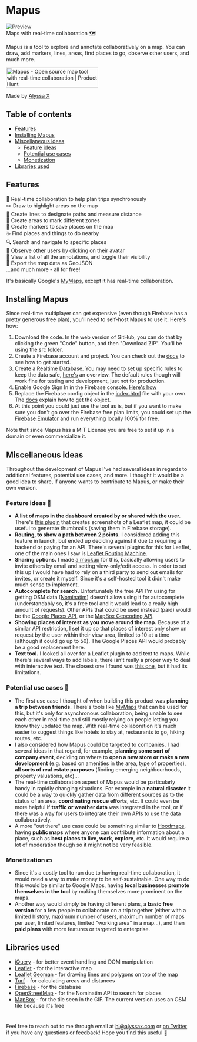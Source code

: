 # Mapus
![Preview](preview.gif)
<br>
Maps with real-time collaboration 🗺️

Mapus is a tool to explore and annotate collaboratively on a map. You can draw, add markers, lines, areas, find places to go, observe other users, and much more.

<a href="https://www.producthunt.com/posts/mapus?utm_source=badge-featured&utm_medium=badge&utm_souce=badge-mapus" target="_blank"><img src="https://api.producthunt.com/widgets/embed-image/v1/featured.svg?post_id=307018&theme=light" alt="Mapus - Open source map tool with real-time collaboration | Product Hunt" style="width: 250px; height: 54px;" width="250" height="54" /></a>

Made by [Alyssa X](https://alyssax.com)

## Table of contents
- [Features](#features)
- [Installing Mapus](#installing-mapus)
- [Miscellaneous ideas](#miscellaneous-ideas)
   - [Feature ideas](#feature-ideas)
   - [Potential use cases](#potential)
   - [Monetization](#monetization) 
- [Libraries used](#libraries-used)

## Features
🙌 Real-time collaboration to help plan trips synchronously<br>
✏️ Draw to highlight areas on the map<br>
📏 Create lines to designate paths and measure distance<br>
📐 Create areas to mark different zones<br>
📍 Create markers to save places on the map<br>
☕️ Find places and things to do nearby<br>
🔍 Search and navigate to specific places<br>
👀 Observe other users by clicking on their avatar<br>
📝 View a list of all the annotations, and toggle their visibility<br>
💾 Export the map data as GeoJSON<br>
...and much more - all for free!<br>


It's basically Google's [MyMaps](google.com/mymaps), except it has real-time collaboration.

## Installing Mapus
Since real-time multiplayer can get expensive (even though Firebase has a pretty generous free plan), you'll need to self-host Mapus to use it. Here's how:

1. Download the code. In the web version of GitHub, you can do that by clicking the green "Code" button, and then "Download ZIP". You'll be using the src folder.
2. Create a Firebase account and project. You can check out the [docs](https://firebase.google.com/docs/web/setup?authuser=0) to see how to get started.
3. Create a Realtime Database. You may need to set up specific rules to keep the data safe, [here's](https://firebase.google.com/docs/database/security?authuser=0) an overview. The default rules though will work fine for testing and development, just not for production.
4. Enable Google Sign In in the Firebase console. [Here's how](https://firebase.google.com/docs/auth/web/google-signin?authuser=0)
5. Replace the Firebase config object in the [index.html](https://github.com/alyssaxuu/mapus/blob/8d8d914f97fac60d9e60e1978b8b064c0d888ef6/src/index.html#L152) file with your own. The [docs](https://firebase.google.com/docs/web/setup?authuser=0#config-object) explain how to get the object.
6. At this point you could just use the tool as is, but if you want to make sure you don't go over the Firebase free plan limits, you could set up the [Firebase Emulator](https://firebase.google.com/docs/emulator-suite/install_and_configure?authuser=0) and run everything locally 100% for free.

Note that since Mapus has a MIT License you are free to set it up in a domain or even commercialize it.

## Miscellaneous ideas
Throughout the development of Mapus I've had several ideas in regards to additional features, potential use cases, and more. I thought it would be a good idea to share, if anyone wants to contribute to Mapus, or make their own version.

### <a name="feature-ideas"></a>Feature ideas 🚀
- <b>A list of maps in the dashboard created by or shared with the user.</b> There's [this plugin](https://github.com/grinat/leaflet-simple-map-screenshoter) that creates screenshots of a Leaflet map, it could be useful to generate thumbnails (saving them in Firebase storage).
- <b>Routing, to show a path between 2 points.</b> I considered adding this feature in launch, but ended up deciding against it due to requiring a backend or paying for an API. There's several plugins for this for Leaflet, one of the main ones I saw is [Leaflet Routing Machine](https://www.liedman.net/leaflet-routing-machine/).
- <b>Sharing options.</b> I made [a mockup](https://i.ibb.co/BPn763m/sharingthing.png) for this, basically allowing users to invite others by email and setting view-only/edit access. In order to set this up I would have had to rely on a third party to send out emails for invites, or create it myself. Since it's a self-hosted tool it didn't make much sense to implement.
- <b>Autocomplete for search.</b> Unfortunately the free API I'm using for getting OSM data ([Nominatim](https://nominatim.org/)) doesn't allow using it for autocomplete (understandably so, it's a free tool and it would lead to a really high amount of requests). Other APIs that could be used instead (paid) would be the [Google Places API](https://developers.google.com/maps/documentation/places/web-service/search), or the [MapBox Geocoding API](https://docs.mapbox.com/api/search/geocoding/).
- <b>Showing places of interest as you move around the map.</b> Because of a similar API restriction, I set it up so that places of interest only show on request by the user within their view area, limited to 10 at a time (although it could go up to 50). The Google Places API would probably be a good replacement here.
- <b>Text tool.</b> I looked all over for a Leaflet plugin to add text to maps. While there's several ways to add labels, there isn't really a proper way to deal with interactive text. The closest one I found was [this one](https://github.com/rumax/Leaflet.Editable.TextBox), but it had its limitations.

### <a name="potential"></a>Potential use cases 🤔
- The first use case I thought of when building this product was <b>planning a trip between friends</b>. There's tools like [MyMaps](https://www.google.com/maps/about/mymaps/) that can be used for this, but it's only for asynchronous collaboration, being unable to see each other in real-time and still mostly relying on people letting you know they updated the map. With real-time collaboration it's much easier to suggest things like hotels to stay at, restaurants to go, hiking routes, etc.
- I also considered how Mapus could be targeted to companies. I had several ideas in that regard, for example, <b>planning some sort of company event</b>, deciding on where to <b>open a new store or make a new development</b> (e.g. based on amenities in the area, type of properties), <b>all sorts of real estate purposes</b> (finding emerging neighbourhoods, property valuations, etc)...
- The real-time collaboration aspect of Mapus would be particularly handy in rapidly changing situations. For example in a <b>natural disaster</b> it could be a way to quickly gather data from different sources as to the status of an area, <b>coordinating rescue efforts</b>, etc. It could even be more helpful if <b>traffic or weather data</b> was integrated in the tool, or if there was a way for users to integrate their own APIs to use the data collaboratively.
- A more "out there" use case could be something similar to [Hoodmaps](https://hoodmaps.com/london-neighborhood-map), having <b>public maps</b> where anyone can contribute information about a place, such as <b>best places to live, work, explore</b>, etc. It would require a lot of moderation though so it might not be very feasible.

### <a name="monetization"></a>Monetization 💵
- Since it's a costly tool to run due to having real-time collaboration, it would need a way to make money to be self-sustainable. One way to do this would be similar to Google Maps, having <b>local businesses promote themselves in the tool</b> by making themselves more prominent on the maps.
- Another way would simply be having different plans, a <b>basic free version</b> for a few people to collaborate on a trip together (either with a limited history, maximum number of users, maximum number of maps per user, limited features, limited "working area" in a map...), and then <b>paid plans</b> with more features or targeted to enterprise.

## Libraries used

- [jQuery](https://jquery.com/) -  for better event handling and DOM manipulation
- [Leaflet](https://leafletjs.com/) -  for the interactive map
- [Leaflet Geoman](https://geoman.io/leaflet-geoman) -  for drawing lines and polygons on top of the map
- [Turf](https://turfjs.org/) -  for calculating areas and distances
- [Firebase](https://firebase.google.com/) -  for the database
- [OpenStreetMap](https://www.openstreetmap.org/) - for the Nominatim API to search for places
- [MapBox](https://www.mapbox.com/) - for the tile seen in the GIF. The current version uses an OSM tile because it's free

#
 Feel free to reach out to me through email at hi@alyssax.com or [on Twitter](https://twitter.com/alyssaxuu) if you have any questions or feedback! Hope you find this useful 💜
